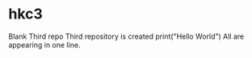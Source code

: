 # hkc3
Blank
Third repo
Third repository is created
print("Hello World")
All are appearing in one line.
